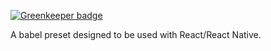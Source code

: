
[![Greenkeeper badge](https://badges.greenkeeper.io/admmasters/babel-preset-killua.svg)](https://greenkeeper.io/)

A babel preset designed to be used with React/React Native.